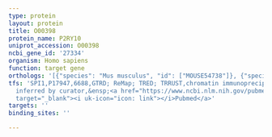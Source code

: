 ```yaml
---
type: protein
layout: protein
title: O00398
protein_name: P2RY10
uniprot_accession: O00398
ncbi_gene_id: '27334'
organism: Homo sapiens
function: target gene
orthologs: '[{"species": "Mus musculus", "id": ["MOUSE54738"]}, {"species": "Rattus norvegicus", "id": ["B5DF87"]}]'
tfs: 'SPI1,P17947,6688,GTRD; ReMap; TRED; TRRUST,chromatin immunoprecipitation assay;
  inferred by curator,&ensp;<a href="https://www.ncbi.nlm.nih.gov/pubmed/?term=29126285%5Buid%5D+OR+27924024%5Buid%5D+OR+17202159%5Buid%5D+OR+29087512%5Buid%5D+OR+10567398%5Buid%5D"
  target="_blank"><i uk-icon="icon: link"></i>Pubmed</a>'
targets: ''
binding_sites: ''

---
```

